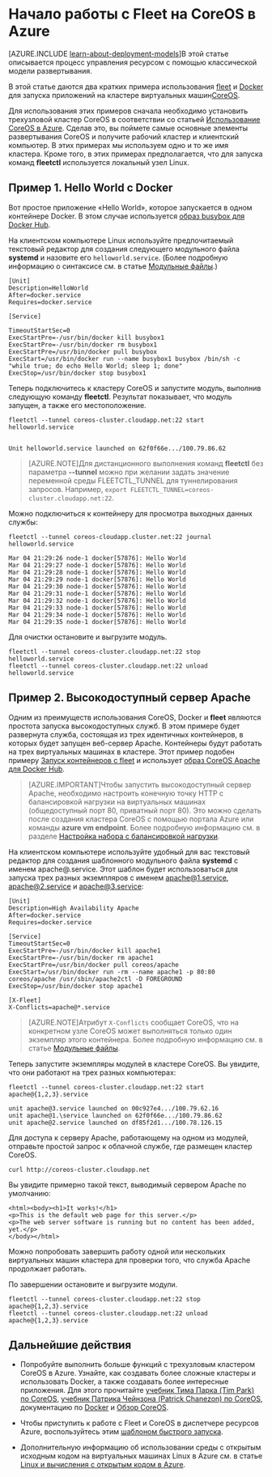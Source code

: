 <properties
	pageTitle="Приступая к работе с Fleet в CoreOS | Microsoft Azure"
	description="Предоставляет простые примеры использования Fleet и Docker на виртуальной машине CoreOS Linux, созданной с помощью классической модели развертывания в Azure."
	services="virtual-machines"
	documentationCenter=""
	authors="dlepow"
	manager="timlt"
	editor=""
	tags="azure-service-management"/>

<tags
	ms.service="virtual-machines"
	ms.devlang="multiple"
	ms.topic="article"
	ms.tgt_pltfrm="vm-linux"
	ms.workload="infrastructure-services"
	ms.date="08/03/2015"
	ms.author="danlep"/>

# Начало работы с Fleet на CoreOS в Azure

[AZURE.INCLUDE [learn-about-deployment-models](../../includes/learn-about-deployment-models-include.md)]В этой статье описывается процесс управления ресурсом с помощью классической модели развертывания.

В этой статье даются два кратких примера использования [fleet](https://github.com/coreos/fleet) и [Docker](https://www.docker.com/) для запуска приложений на кластере виртуальных машин[CoreOS].

Для использования этих примеров сначала необходимо установить трехузловой кластер CoreOS в соответствии со статьей [Использование CoreOS в Azure]. Сделав это, вы поймете самые основные элементы развертывания CoreOS и получите рабочий кластер и клиентский компьютер. В этих примерах мы используем одно и то же имя кластера. Кроме того, в этих примерах предполагается, что для запуска команд **fleetctl** используется локальный узел Linux.




## <a id='simple'>Пример 1. Hello World с Docker</a>

Вот простое приложение «Hello World», которое запускается в одном контейнере Docker. В этом случае используется [образ busybox для Docker Hub].

На клиентском компьютере Linux используйте предпочитаемый текстовый редактор для создания следующего модульного файла **systemd** и назовите его `helloworld.service`. (Более подробную информацию о синтаксисе см. в статье [Модульные файлы].)

```
[Unit]
Description=HelloWorld
After=docker.service
Requires=docker.service

[Service]

TimeoutStartSec=0
ExecStartPre=-/usr/bin/docker kill busybox1
ExecStartPre=-/usr/bin/docker rm busybox1
ExecStartPre=/usr/bin/docker pull busybox
ExecStart=/usr/bin/docker run --name busybox1 busybox /bin/sh -c "while true; do echo Hello World; sleep 1; done"
ExecStop=/usr/bin/docker stop busybox1

```

Теперь подключитесь к кластеру CoreOS и запустите модуль, выполнив следующую команду **fleetctl**. Результат показывает, что модуль запущен, а также его местоположение.


```
fleetctl --tunnel coreos-cluster.cloudapp.net:22 start helloworld.service


Unit helloworld.service launched on 62f0f66e.../100.79.86.62
```

>[AZURE.NOTE]Для дистанционного выполнения команд **fleetctl** без параметра **--tunnel** можно при желании задать значение переменной среды FLEETCTL\_TUNNEL для туннелирования запросов. Например, `export FLEETCTL_TUNNEL=coreos-cluster.cloudapp.net:22`.


Можно подключиться к контейнеру для просмотра выходных данных службы:

```
fleetctl --tunnel coreos-cloudapp.cluster.net:22 journal helloworld.service

Mar 04 21:29:26 node-1 docker[57876]: Hello World
Mar 04 21:29:27 node-1 docker[57876]: Hello World
Mar 04 21:29:28 node-1 docker[57876]: Hello World
Mar 04 21:29:29 node-1 docker[57876]: Hello World
Mar 04 21:29:30 node-1 docker[57876]: Hello World
Mar 04 21:29:31 node-1 docker[57876]: Hello World
Mar 04 21:29:32 node-1 docker[57876]: Hello World
Mar 04 21:29:33 node-1 docker[57876]: Hello World
Mar 04 21:29:34 node-1 docker[57876]: Hello World
Mar 04 21:29:35 node-1 docker[57876]: Hello World
```

Для очистки остановите и выгрузите модуль.

```
fleetctl --tunnel coreos-cluster.cloudapp.net:22 stop helloworld.service
fleetctl --tunnel coreos-cluster.cloudapp.net:22 unload helloworld.service
```


## <a id='highavail'>Пример 2. Высокодоступный сервер Apache</a>

Одним из преимуществ использования CoreOS, Docker и **fleet** являются простота запуска высокодоступных служб. В этом примере будет развернута служба, состоящая из трех идентичных контейнеров, в которых будет запущен веб-сервер Apache. Контейнеры будут работать на трех виртуальных машинах в кластере. Этот пример подобен примеру [Запуск контейнеров с fleet] и использует [образ CoreOS Apache для Docker Hub].

>[AZURE.IMPORTANT]Чтобы запустить высокодоступный сервер Apache, необходимо настроить конечную точку HTTP с балансировкой нагрузки на виртуальных машинах (общедоступный порт 80, приватный порт 80). Это можно сделать после создания кластера CoreOS с помощью портала Azure или команды **azure vm endpoint**. Более подробную информацию см. в разделе [Настройка набора с балансировкой нагрузки].

На клиентском компьютере используйте удобный для вас текстовый редактор для создания шаблонного модульного файла **systemd** с именем apache@.service. Этот шаблон будет использоваться для запуска трех разных экземпляров с именем apache@1.service, apache@2.service и apache@3.service:

```
[Unit]
Description=High Availability Apache
After=docker.service
Requires=docker.service

[Service]
TimeoutStartSec=0
ExecStartPre=-/usr/bin/docker kill apache1
ExecStartPre=-/usr/bin/docker rm apache1
ExecStartPre=/usr/bin/docker pull coreos/apache
ExecStart=/usr/bin/docker run -rm --name apache1 -p 80:80 coreos/apache /usr/sbin/apache2ctl -D FOREGROUND
ExecStop=/usr/bin/docker stop apache1

[X-Fleet]
X-Conflicts=apache@*.service
```

>[AZURE.NOTE]Атрибут `X-Conflicts` сообщает CoreOS, что на конкретном узле CoreOS может выполняться только один экземпляр этого контейнера. Более подробную информацию см. в статье [Модульные файлы].

Теперь запустите экземпляры модулей в кластере CoreOS. Вы увидите, что они работают на трех разных компьютерах:

```
fleetctl --tunnel coreos-cluster.cloudapp.net:22 start apache@{1,2,3}.service

unit apache@3.service launched on 00c927e4.../100.79.62.16
unit apache@1.\service launched on 62f0f66e.../100.79.86.62
unit apache@2.service launched on df85f2d1.../100.78.126.15

```
Для доступа к серверу Apache, работающему на одном из модулей, отправьте простой запрос к облачной службе, где размещен кластер CoreOS.

`curl http://coreos-cluster.cloudapp.net`

Вы увидите примерно такой текст, выводимый сервером Apache по умолчанию:

```
<html><body><h1>It works!</h1>
<p>This is the default web page for this server.</p>
<p>The web server software is running but no content has been added, yet.</p>
</body></html>
```

Можно попробовать завершить работу одной или нескольких виртуальных машин кластера для проверки того, что служба Apache продолжает работать.

По завершении остановите и выгрузите модули.

```
fleetctl --tunnel coreos-cluster.cloudapp.net:22 stop apache@{1,2,3}.service
fleetctl --tunnel coreos-cluster.cloudapp.net:22 unload apache@{1,2,3}.service

```

## Дальнейшие действия

* Попробуйте выполнить больше функций с трехузловым кластером CoreOS в Azure. Узнайте, как создавать более сложные кластеры и использовать Docker, а также создавать более интересные приложения. Для этого прочитайте [учебник Тима Парка (Tim Park) по CoreOS], [учебник Патрика Чейнзона (Patrick Chanezon) по CoreOS], документацию по [Docker] и [Обзор CoreOS].

* Чтобы приступить к работе с Fleet и CoreOS в диспетчере ресурсов Azure, воспользуйтесь этим [шаблоном быстрого запуска](https://azure.microsoft.com/documentation/templates/coreos-with-fleet-multivm/).

* Дополнительную информацию об использовании среды с открытым исходным кодом на виртуальных машинах Linux в Azure см. в статье [Linux и вычисления с открытым кодом в Azure].

<!--Link references-->
[Azure Command-Line Interface (Azure)]: ../xplat-cli-install.md
[CoreOS]: https://coreos.com/
[Обзор CoreOS]: https://coreos.com/using-coreos/
[CoreOS with Azure]: https://coreos.com/docs/running-coreos/cloud-providers/azure/
[учебник Тима Парка (Tim Park) по CoreOS]: https://github.com/timfpark/coreos-azure
[учебник Патрика Чейнзона (Patrick Chanezon) по CoreOS]: https://github.com/chanezon/azure-linux/tree/master/coreos/cloud-init
[Docker]: http://docker.io
[YAML]: http://yaml.org/
[Использование CoreOS в Azure]: virtual-machines-linux-coreos-how-to.md
[Настройка набора с балансировкой нагрузки]: ../load-balancer/load-balancer-internet-getstarted.md
[Запуск контейнеров с fleet]: https://coreos.com/docs/launching-containers/launching/launching-containers-fleet/
[Модульные файлы]: https://coreos.com/docs/launching-containers/launching/fleet-unit-files/
[образ busybox для Docker Hub]: https://registry.hub.docker.com/_/busybox/
[образ CoreOS Apache для Docker Hub]: https://registry.hub.docker.com/u/coreos/apache/
[Linux и вычисления с открытым кодом в Azure]: virtual-machines-linux-opensource.md

<!---HONumber=Oct15_HO1-->